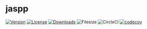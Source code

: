 # jaspp
[![Version](https://img.shields.io/npm/v/jaspp.svg?style=flat-square)](https://www.npmjs.com/package/jaspp)
[![License](https://img.shields.io/npm/l/jaspp.svg?style=flat-square)](https://www.npmjs.com/package/jaspp)
[![Downloads](https://img.shields.io/npm/dt/jaspp.svg?style=flat-square)](https://www.npmjs.com/package/jaspp)
![Filesize](https://img.shields.io/bundlephobia/min/jaspp.svg)
![CircleCI](https://img.shields.io/circleci/build/github/alavieille/jaspp/master?style=flat-square)
[![codecov](https://codecov.io/gh/alavieille/jaspp/branch/master/graph/badge.svg)](https://codecov.io/gh/alavieille/jaspp)
